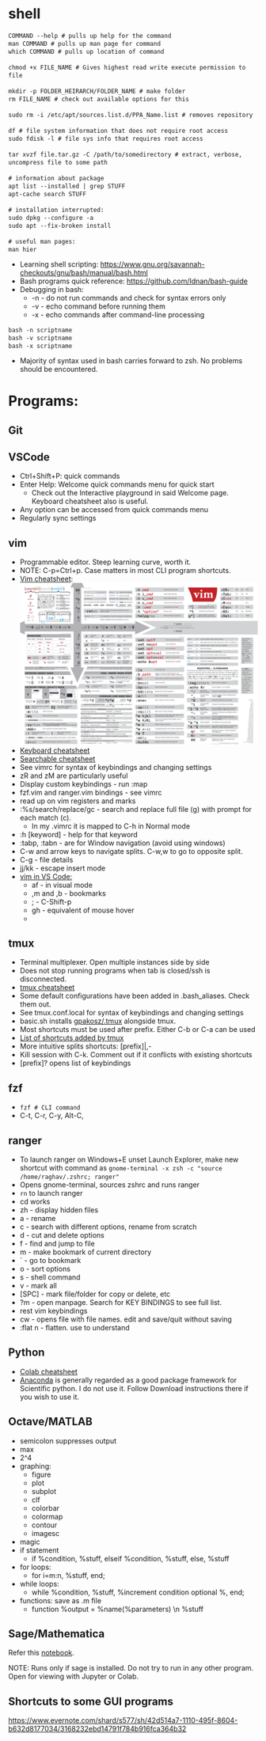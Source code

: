 # shell
```
COMMAND --help # pulls up help for the command
man COMMAND # pulls up man page for command
which COMMAND # pulls up location of command

chmod +x FILE_NAME # Gives highest read write execute permission to file

mkdir -p FOLDER_HEIRARCH/FOLDER_NAME # make folder 
rm FILE_NAME # check out available options for this

sudo rm -i /etc/apt/sources.list.d/PPA_Name.list # removes repository

df # file system information that does not require root access
sudo fdisk -l # file sys info that requires root access

tar xvzf file.tar.gz -C /path/to/somedirectory # extract, verbose, uncompress file to some path

# information about package
apt list --installed | grep STUFF
apt-cache search STUFF

# installation interrupted:
sudo dpkg --configure -a
sudo apt --fix-broken install

# useful man pages:
man hier

```
* Learning shell scripting: https://www.gnu.org/savannah-checkouts/gnu/bash/manual/bash.html
* Bash programs quick reference: https://github.com/Idnan/bash-guide 
* Debugging in bash:
  * -n - do not run commands and check for syntax errors only
  * -v - echo command before running them
  * -x - echo commands after command-line processing
```
bash -n scriptname
bash -v scriptname
bash -x scriptname
```
* Majority of syntax used in bash carries forward to zsh. No problems should be encountered.
# Programs:
## Git


## VSCode
* Ctrl+Shift+P: quick commands
* Enter Help: Welcome quick commands menu for quick start
  * Check out the Interactive playground in said Welcome page. Keyboard cheatsheet also is useful.
* Any option can be accessed from quick commands menu
* Regularly sync settings

## vim
* Programmable editor. Steep learning curve, worth it.
* NOTE: C-p=Ctrl+p. Case matters in most CLI program shortcuts.
* [Vim cheatsheet](https://camo.githubusercontent.com/7df123c8b1367c8cc47769f8f1f1d148df58a1ef/687474703a2f2f692e696d6775722e636f6d2f50515172642e706e67):![vim cheatsheet](config_files/vim_cheatsheet.png)
* [Keyboard cheatsheet](https://camo.githubusercontent.com/bf50f0478b239e1ed99acd5248c247112b82f08f/687474703a2f2f692e696d6775722e636f6d2f68503637542e706e67)
* [Searchable cheatsheet](https://devhints.io/vim)
* See vimrc for syntax of keybindings and changing settings
* zR and zM are particularly useful
* Display custom keybindings - run :map
* fzf.vim and ranger.vim bindings - see vimrc
* read up on vim registers and marks
* :%s/search/replace/gc - search and replace full file (g) with prompt for each match (c).
	* In my .vimrc it is mapped to C-h in Normal mode
* :h [keyword] - help for that keyword
* :tabp, :tabn - are for Window navigation (avoid using windows)
* C-w and arrow keys to navigate splits. C-w,w to go to opposite split.
* C-g - file details
* jj/kk - escape insert mode
* [vim in VS Code:]( https://marketplace.visualstudio.com/items?itemName=vscodevim.vim )
	* af - in visual mode
	* ,m and ,b - bookmarks
	* ; - C-Shift-p
	* gh - equivalent of mouse hover
	* 

## tmux
* Terminal multiplexer. Open multiple instances side by side
* Does not stop running programs when tab is closed/ssh is disconnected.
* [tmux cheatsheet](https://gist.github.com/MohamedAlaa/2961058)
* Some default configurations have been added in .bash_aliases. Check them out.
* See tmux.conf.local for syntax of keybindings and changing settings
* basic.sh installs [gpakosz/.tmux](https://github.com/gpakosz/.tmux) alongside tmux.
* Most shortcuts must be used after prefix. Either C-b or C-a can be used
* [List of shortcuts added by tmux](https://github.com/gpakosz/.tmux#bindings)
* More intuitive splits shortcuts: [prefix]|,-
* Kill session with C-k. Comment out if it conflicts with existing shortcuts
* [prefix]? opens list of keybindings

## fzf
* ```fzf # CLI command```
*  C-t, C-r, C-y, Alt-C, 

## ranger
* To launch ranger on Windows+E unset Launch Explorer, make new shortcut with command as ```gnome-terminal -x zsh -c "source /home/raghav/.zshrc; ranger"```
* Opens gnome-terminal, sources zshrc and runs ranger
* ```rn``` to launch ranger
* cd works
* zh - display hidden files
* a - rename
* c - search with different options, rename from scratch
* d - cut and delete options
* f - find and jump to file
* m - make bookmark of current directory
* ` - go to bookmark
* o - sort options
* s - shell command
* v - mark all
* [SPC] - mark file/folder for copy or delete, etc
* ?m - open manpage. Search for KEY BINDINGS to see full list.
* rest vim keybindings
* cw - opens file with file names. edit and save/quit without saving
* :flat n - flatten. use to understand

## Python
* [Colab cheatsheet](https://colab.research.google.com/drive/19Mm2EowaFgj17AqbwlJPriye5A5vmFW3?usp=sharing)
* [Anaconda](https://www.anaconda.com/products/individual) is generally regarded as a good package framework for Scientific python. I do not use it. Follow Download instructions there if you wish to use it.

## Octave/MATLAB
- semicolon suppresses output
- max
- 2^4
- graphing:
	- figure
	- plot
	- subplot
	- clf
	- colorbar
	- colormap
	- contour
	- imagesc
- magic
- if statement
	- if %condition, %stuff, elseif %condition, %stuff, else, %stuff
- for loops:
	- for i=m:n, %stuff, end;
- while loops:
	- while %condition, %stuff, %increment condition optional %, end;
- functions: save as .m file
	- function %output = %name(%parameters) \n %stuff

## Sage/Mathematica
Refer this [notebook](https://drive.google.com/file/d/1GnfluFulCelDpy1oAOBRNodlEc_HDM9Q/view?usp=sharing).

NOTE: Runs only if sage is installed. Do not try to run in any other program. Open for viewing with Jupyter or Colab.

## Shortcuts to some GUI programs

https://www.evernote.com/shard/s577/sh/42d514a7-1110-495f-8604-b632d8177034/3168232ebd14791f784b916fca364b32 